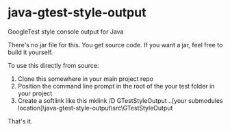 # java-gtest-style-output
GoogleTest style console output for Java

There's no jar file for this. You get source code. If you want a jar, feel free to build it yourself.

To use this directly from source:

1. Clone this somewhere in your main project repo
3. Position the command line prompt in the root of the your test folder in your project
2. Create a softlink like this mklink /D GTestStyleOutput ..\[your submodules location]\java-gtest-style-output\src\GTestStyleOutput

That's it. 
